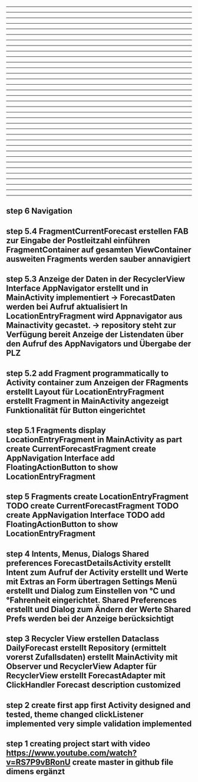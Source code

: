 ---------------------------------------------------------------------------------------------------
---------------------------------------------------------------------------------------------------
---------------------------------------------------------------------------------------------------
---------------------------------------------------------------------------------------------------
---------------------------------------------------------------------------------------------------
---------------------------------------------------------------------------------------------------
---------------------------------------------------------------------------------------------------
---------------------------------------------------------------------------------------------------
---------------------------------------------------------------------------------------------------
---------------------------------------------------------------------------------------------------
---------------------------------------------------------------------------------------------------
---------------------------------------------------------------------------------------------------
---------------------------------------------------------------------------------------------------
---------------------------------------------------------------------------------------------------
---------------------------------------------------------------------------------------------------
---------------------------------------------------------------------------------------------------
---------------------------------------------------------------------------------------------------
---------------------------------------------------------------------------------------------------
---------------------------------------------------------------------------------------------------
---------------------------------------------------------------------------------------------------
---------------------------------------------------------------------------------------------------
---------------------------------------------------------------------------------------------------
---------------------------------------------------------------------------------------------------
---------------------------------------------------------------------------------------------------
---------------------------------------------------------------------------------------------------
---------------------------------------------------------------------------------------------------
---------------------------------------------------------------------------------------------------
---------------------------------------------------------------------------------------------------
---------------------------------------------------------------------------------------------------
---------------------------------------------------------------------------------------------------
---------------------------------------------------------------------------------------------------
---------------------------------------------------------------------------------------------------
---------------------------------------------------------------------------------------------------
---------------------------------------------------------------------------------------------------
---------------------------------------------------------------------------------------------------
step 6      Navigation
---------------------------------------------------------------------------------------------------
step 5.4    FragmentCurrentForecast erstellen
            FAB zur Eingabe der Postleitzahl einführen
            FragmentContainer auf gesamten ViewContainer ausweiten
            Fragments werden sauber annavigiert
---------------------------------------------------------------------------------------------------
step 5.3    Anzeige der Daten in der RecyclerView
            Interface AppNavigator erstellt und in MainActivity implementiert ->
            ForecastDaten werden bei Aufruf aktualisiert
            In LocationEntryFragment wird Appnavigator aus Mainactivity gecastet.
            -> repository steht zur Verfügung bereit
            Anzeige der Listendaten über den Aufruf des AppNavigators und Übergabe der PLZ
---------------------------------------------------------------------------------------------------
step 5.2    add Fragment programmatically to Activity
            container zum Anzeigen der FRagments erstellt
            Layout für LocationEntryFragment erstellt
            Fragment in MainActivity angezeigt
            Funktionalität für Button eingerichtet
---------------------------------------------------------------------------------------------------
step 5.1  Fragments
        display LocationEntryFragment
        in MainActivity as part
        create CurrentForecastFragment
        create AppNavigation Interface
        add FloatingActionButton to show LocationEntryFragment
---------------------------------------------------------------------------------------------------
step 5  Fragments
        create LocationEntryFragment
        TODO create CurrentForecastFragment
        TODO create AppNavigation Interface
        TODO add FloatingActionButton to show LocationEntryFragment
---------------------------------------------------------------------------------------------------
step 4  Intents, Menus, Dialogs Shared preferences
        ForecastDetailsActivity erstellt
        Intent zum Aufruf der Activity erstellt und Werte mit Extras an Form übertragen
        Settings Menü erstellt und Dialog zum Einstellen von °C und °Fahrenheit
        eingerichtet.
        Shared Preferences erstellt und Dialog zum Ändern der Werte
        Shared Prefs werden bei der Anzeige berücksichtigt
---------------------------------------------------------------------------------------------------
step 3  Recycler View erstellen
        Dataclass DailyForecast erstellt
        Repository (ermittelt vorerst Zufallsdaten) erstellt
        MainActivity mit Observer und RecyclerView
        Adapter für RecyclerView erstellt
        ForecastAdapter mit ClickHandler
        Forecast description customized
---------------------------------------------------------------------------------------------------
step 2  create first app
        first Activity designed and tested, theme changed clickListener implemented
        very simple validation implemented
---------------------------------------------------------------------------------------------------
step 1  creating project
        start with video https://www.youtube.com/watch?v=RS7P9vBRonU
        create master in github
        file dimens ergänzt
---------------------------------------------------------------------------------------------------